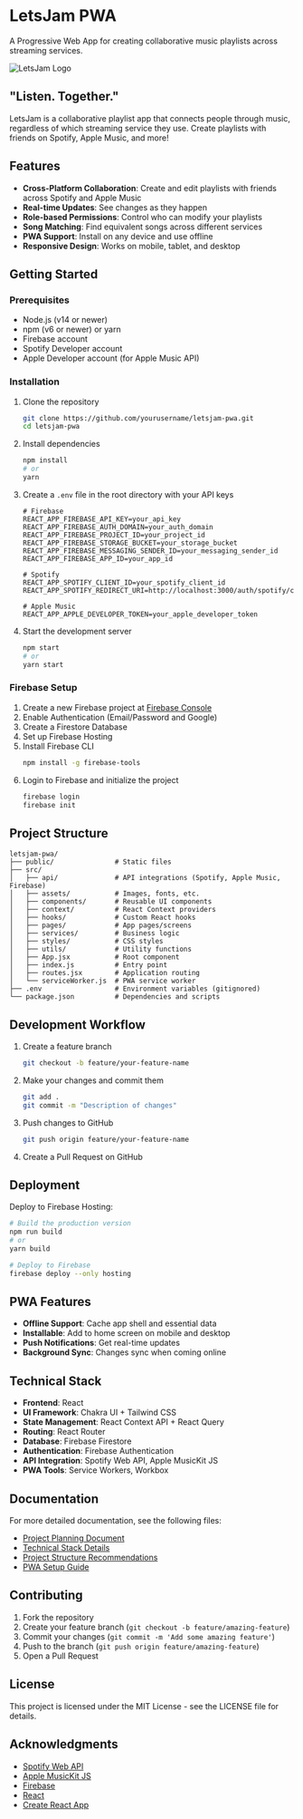 # LetsJam PWA

A Progressive Web App for creating collaborative music playlists across streaming services.

![LetsJam Logo](public/icons/icon-192x192.png)

## "Listen. Together."

LetsJam is a collaborative playlist app that connects people through music, regardless of which streaming service they use. Create playlists with friends on Spotify, Apple Music, and more!

## Features

- **Cross-Platform Collaboration**: Create and edit playlists with friends across Spotify and Apple Music
- **Real-time Updates**: See changes as they happen
- **Role-based Permissions**: Control who can modify your playlists
- **Song Matching**: Find equivalent songs across different services
- **PWA Support**: Install on any device and use offline
- **Responsive Design**: Works on mobile, tablet, and desktop

## Getting Started

### Prerequisites

- Node.js (v14 or newer)
- npm (v6 or newer) or yarn
- Firebase account
- Spotify Developer account
- Apple Developer account (for Apple Music API)

### Installation

1. Clone the repository
   ```bash
   git clone https://github.com/yourusername/letsjam-pwa.git
   cd letsjam-pwa
   ```

2. Install dependencies
   ```bash
   npm install
   # or
   yarn
   ```

3. Create a `.env` file in the root directory with your API keys
   ```
   # Firebase
   REACT_APP_FIREBASE_API_KEY=your_api_key
   REACT_APP_FIREBASE_AUTH_DOMAIN=your_auth_domain
   REACT_APP_FIREBASE_PROJECT_ID=your_project_id
   REACT_APP_FIREBASE_STORAGE_BUCKET=your_storage_bucket
   REACT_APP_FIREBASE_MESSAGING_SENDER_ID=your_messaging_sender_id
   REACT_APP_FIREBASE_APP_ID=your_app_id

   # Spotify
   REACT_APP_SPOTIFY_CLIENT_ID=your_spotify_client_id
   REACT_APP_SPOTIFY_REDIRECT_URI=http://localhost:3000/auth/spotify/callback

   # Apple Music
   REACT_APP_APPLE_DEVELOPER_TOKEN=your_apple_developer_token
   ```

4. Start the development server
   ```bash
   npm start
   # or
   yarn start
   ```

### Firebase Setup

1. Create a new Firebase project at [Firebase Console](https://console.firebase.google.com/)
2. Enable Authentication (Email/Password and Google)
3. Create a Firestore Database
4. Set up Firebase Hosting
5. Install Firebase CLI
   ```bash
   npm install -g firebase-tools
   ```
6. Login to Firebase and initialize the project
   ```bash
   firebase login
   firebase init
   ```

## Project Structure

```
letsjam-pwa/
├── public/               # Static files
├── src/
│   ├── api/              # API integrations (Spotify, Apple Music, Firebase)
│   ├── assets/           # Images, fonts, etc.
│   ├── components/       # Reusable UI components
│   ├── context/          # React Context providers
│   ├── hooks/            # Custom React hooks
│   ├── pages/            # App pages/screens
│   ├── services/         # Business logic
│   ├── styles/           # CSS styles
│   ├── utils/            # Utility functions
│   ├── App.jsx           # Root component
│   ├── index.js          # Entry point
│   ├── routes.jsx        # Application routing
│   └── serviceWorker.js  # PWA service worker
├── .env                  # Environment variables (gitignored)
└── package.json          # Dependencies and scripts
```

## Development Workflow

1. Create a feature branch
   ```bash
   git checkout -b feature/your-feature-name
   ```

2. Make your changes and commit them
   ```bash
   git add .
   git commit -m "Description of changes"
   ```

3. Push changes to GitHub
   ```bash
   git push origin feature/your-feature-name
   ```

4. Create a Pull Request on GitHub

## Deployment

Deploy to Firebase Hosting:

```bash
# Build the production version
npm run build
# or
yarn build

# Deploy to Firebase
firebase deploy --only hosting
```

## PWA Features

- **Offline Support**: Cache app shell and essential data
- **Installable**: Add to home screen on mobile and desktop
- **Push Notifications**: Get real-time updates
- **Background Sync**: Changes sync when coming online

## Technical Stack

- **Frontend**: React
- **UI Framework**: Chakra UI + Tailwind CSS
- **State Management**: React Context API + React Query
- **Routing**: React Router
- **Database**: Firebase Firestore
- **Authentication**: Firebase Authentication
- **API Integration**: Spotify Web API, Apple MusicKit JS
- **PWA Tools**: Service Workers, Workbox

## Documentation

For more detailed documentation, see the following files:
- [Project Planning Document](letsjam-planning-document.md)
- [Technical Stack Details](technical-stack.md)
- [Project Structure Recommendations](project-structure-recommendation.md)
- [PWA Setup Guide](pwa-setup-guide.md)

## Contributing

1. Fork the repository
2. Create your feature branch (`git checkout -b feature/amazing-feature`)
3. Commit your changes (`git commit -m 'Add some amazing feature'`)
4. Push to the branch (`git push origin feature/amazing-feature`)
5. Open a Pull Request

## License

This project is licensed under the MIT License - see the LICENSE file for details.

## Acknowledgments

- [Spotify Web API](https://developer.spotify.com/documentation/web-api/)
- [Apple MusicKit JS](https://developer.apple.com/documentation/musickitjs)
- [Firebase](https://firebase.google.com/)
- [React](https://reactjs.org/)
- [Create React App](https://create-react-app.dev/) 